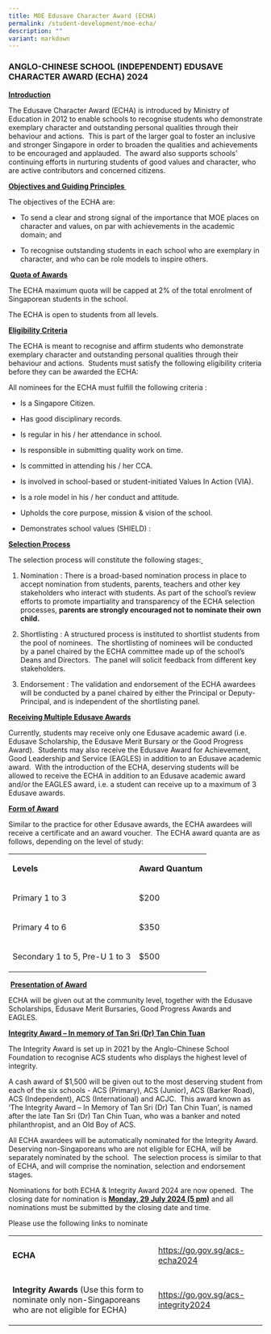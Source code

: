 ```yaml
---
title: MOE Edusave Character Award (ECHA)
permalink: /student-development/moe-echa/
description: ""
variant: markdown
---
```

<h3>ANGLO-CHINESE SCHOOL (INDEPENDENT) EDUSAVE CHARACTER AWARD (ECHA) 2024</h3>
<p><strong><u>Introduction</u>&nbsp;</strong>
</p>
<p>The Edusave Character Award (ECHA) is introduced by Ministry of Education
in 2012 to enable schools to recognise students who demonstrate exemplary
character and outstanding personal qualities through their behaviour and
actions. &nbsp;This is part of the larger goal to foster an inclusive and
stronger Singapore in order to broaden the qualities and achievements to
be encouraged and applauded. &nbsp;The award also supports schools’ continuing
efforts in nurturing students of good values and character, who are active
contributors and concerned citizens.<strong>&nbsp;</strong>
</p>
<p><strong><u>Objectives and Guiding Principles </u></strong>&nbsp;</p>
<p>The objectives of the ECHA are:&nbsp;</p>
<ul data-tight="true" class="tight">
<li>
<p>To send a clear and strong signal of the importance that MOE places on
character and values, on par with achievements in the academic domain;
and&nbsp;</p>
</li>
<li>
<p>To recognise outstanding students in each school who are exemplary in
character, and who can be role models to inspire others.</p>
</li>
</ul>
<p><strong>&nbsp;<u>Quota of Awards</u></strong>&nbsp;</p>
<p>The ECHA maximum quota will be capped at 2% of the total enrolment of
Singaporean students in the school.&nbsp;</p>
<p>The ECHA is open to students from all levels.<strong>&nbsp;</strong>
</p>
<p><strong><u>Eligibility Criteria</u></strong>&nbsp;</p>
<p>The ECHA is meant to recognise and affirm students who demonstrate exemplary
character and outstanding personal qualities through their behaviour and
actions.&nbsp; Students must satisfy the following eligibility criteria
before they can be awarded the ECHA:<strong>&nbsp;</strong>
</p>
<p>All nominees for the ECHA must fulfill the following criteria :&nbsp;&nbsp;</p>
<ul data-tight="true" class="tight">
<li>
<p>Is a Singapore Citizen.</p>
</li>
<li>
<p>Has good disciplinary records.</p>
</li>
<li>
<p>Is regular in his / her attendance in school.</p>
</li>
<li>
<p>Is responsible in submitting quality work on time.</p>
</li>
<li>
<p>Is committed in attending his / her CCA.</p>
</li>
<li>
<p>Is involved in school-based or student-initiated Values In Action (VIA).</p>
</li>
<li>
<p>Is a role model in his / her conduct and attitude.</p>
</li>
<li>
<p>Upholds the core purpose, mission &amp; vision of the school.</p>
</li>
<li>
<p>Demonstrates school values (SHIELD) :<strong><u> <br></u></strong>
</p>
</li>
</ul>
<p><strong><u>Selection Process</u></strong>&nbsp;</p>
<p>The selection process will constitute the following stages:<u>&nbsp;</u>
</p>
<ol>
<li>
<p>Nomination : There is a broad-based nomination process in place to accept
nomination from students, parents, teachers and other key stakeholders
who interact with students. As part of the school’s review efforts to promote
impartiality and transparency of the ECHA selection processes, <strong>parents are strongly encouraged not to nominate their own child.</strong>
</p>
</li>
</ol>
<ol start="2">
<li>
<p>Shortlisting : A structured process is instituted to shortlist students
from the pool of nominees.&nbsp; The shortlisting of nominees will be conducted
by a panel chaired by the ECHA committee made up of the school’s Deans
and Directors.&nbsp; The panel will solicit feedback from different key
stakeholders.</p>
</li>
</ol>
<ol start="3">
<li>
<p>Endorsement : The validation and endorsement of the ECHA awardees will
be conducted by a panel chaired by either the Principal or Deputy-Principal,
and is independent of the shortlisting panel.&nbsp;&nbsp;<strong> <br></strong>
</p>
</li>
</ol>
<p><strong><u>Receiving Multiple Edusave Awards</u></strong>&nbsp;</p>
<p>Currently, students may receive only one Edusave academic award (i.e.
Edusave Scholarship, the Edusave Merit Bursary or the Good Progress Award).&nbsp;
Students may also receive the Edusave Award for Achievement, Good Leadership
and Service (EAGLES) in addition to an Edusave academic award.&nbsp; With
the introduction of the ECHA, deserving students will be allowed to receive
the ECHA in addition to an Edusave academic award and/or the EAGLES award,
i.e. a student can receive up to a maximum of 3 Edusave awards.</p>
<p><strong><u>Form of Award</u></strong>&nbsp;</p>
<p>Similar to the practice for other Edusave awards, the ECHA awardees will
receive a certificate and an award voucher.<strong>&nbsp; </strong>The
ECHA award quanta are as follows, depending on the level of study:&nbsp;</p>
<table style="minWidth: 50px">
<colgroup>
<col>
<col>
</colgroup>
<tbody>
<tr>
<td rowspan="1" colspan="1">
<p><strong>Levels</strong>
</p>
</td>
<td rowspan="1" colspan="1">
<p><strong>Award Quantum</strong>
</p>
</td>
</tr>
<tr>
<td rowspan="1" colspan="1">
<p>Primary 1 to 3</p>
</td>
<td rowspan="1" colspan="1">
<p>$200</p>
</td>
</tr>
<tr>
<td rowspan="1" colspan="1">
<p>Primary 4 to 6</p>
</td>
<td rowspan="1" colspan="1">
<p>$350</p>
</td>
</tr>
<tr>
<td rowspan="1" colspan="1">
<p>Secondary 1 to 5, Pre-U 1 to 3</p>
</td>
<td rowspan="1" colspan="1">
<p>$500</p>
</td>
</tr>
</tbody>
</table>
<p>&nbsp;<strong><u>Presentation of Award</u>&nbsp;</strong>
</p>
<p>ECHA will be given out at the community level, together with the Edusave
Scholarships, Edusave Merit Bursaries, Good Progress Awards and EAGLES.&nbsp;</p>
<p><strong><u>Integrity Award – In memory of Tan Sri (Dr) Tan Chin Tuan</u></strong>
</p>
<p>The Integrity Award is set up in 2021 by the Anglo-Chinese School Foundation
to recognise ACS students who displays the highest level of integrity.&nbsp;</p>
<p>A cash award of $1,500 will be given out to the most deserving student
from each of the six schools - ACS (Primary), ACS (Junior), ACS (Barker
Road), ACS (Independent), ACS (International) and ACJC.&nbsp; This award
known as ‘The Integrity Award – In Memory of Tan Sri (Dr) Tan Chin Tuan’,
is named after the late Tan Sri (Dr) Tan Chin Tuan, who was a banker and
noted philanthropist, and an Old Boy of ACS.&nbsp;</p>
<p>All ECHA awardees will be automatically nominated for the Integrity Award.
Deserving non-Singaporeans who are not eligible for ECHA, will be separately
nominated by the school.&nbsp; The selection process is similar to that
of ECHA, and will comprise the nomination, selection and endorsement stages.&nbsp;</p>
<p>Nominations for both ECHA &amp; Integrity Award 2024 are now opened.&nbsp;
The closing date for nomination is <strong><u>Monday, 29 July 2024 (5 pm)</u></strong> and
all nominations must be submitted by the closing date and time.&nbsp;</p>
<p>Please use the following links to nominate&nbsp;</p>
<table style="minWidth: 50px">
<colgroup>
<col>
<col>
</colgroup>
<tbody>
<tr>
<td rowspan="1" colspan="1">
<p><strong>ECHA</strong>
</p>
</td>
<td rowspan="1" colspan="1">
<p><a href="https://go.gov.sg/acs-echa2024" rel="noopener noreferrer nofollow" target="_blank">https://go.gov.sg/acs-echa2024</a>&nbsp;</p>
</td>
</tr>
<tr>
<td rowspan="1" colspan="1">
<p><strong>Integrity Awards </strong>(Use this form to nominate only non-Singaporeans
who are not eligible for ECHA) &nbsp;</p>
</td>
<td rowspan="1" colspan="1">
<p><a href="https://go.gov.sg/acs-integrity2024" rel="noopener noreferrer nofollow" target="_blank">https://go.gov.sg/acs-integrity2024</a>&nbsp;</p>
</td>
</tr>
</tbody>
</table>
<p></p>